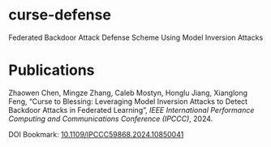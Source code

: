 # curse-defense
Federated Backdoor Attack Defense Scheme Using Model Inversion Attacks

# Publications
Zhaowen Chen, Mingze Zhang, Caleb Mostyn, Honglu Jiang, Xianglong Feng, “Curse to Blessing: Leveraging Model Inversion Attacks to Detect Backdoor Attacks in Federated Learning”, *IEEE International Performance Computing and Communications Conference (IPCCC)*, 2024.


DOI Bookmark: [10.1109/IPCCC59868.2024.10850041](https://doi.ieeecomputersociety.org/10.1109/IPCCC59868.2024.10850041)
